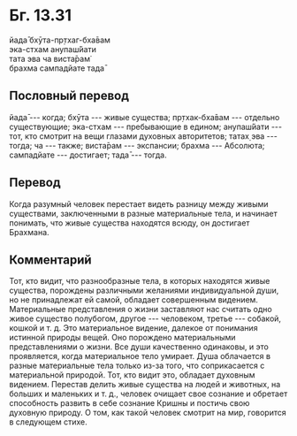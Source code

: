# Бг. 13.31
йада̄ бхӯта-пр̣тхаг-бха̄вам<br/>
эка-стхам анупаш́йати<br/>
тата эва ча виста̄рам̇<br/>
брахма сампадйате тада̄
## Пословный перевод

йада̄ --- когда; бхӯта --- живые существа; пр̣тхак-бха̄вам --- отдельно
существующие; эка-стхам --- пребывающие в едином; анупаш́йати --- тот,
кто смотрит на вещи глазами духовных авторитетов; татах̣ эва --- тогда;
ча --- также; виста̄рам --- экспансии; брахма --- Абсолюта; сампадйате
--- достигает; тада̄ --- тогда.

## Перевод

Когда разумный человек перестает видеть разницу между живыми существами,
заключенными в разные материальные тела, и начинает понимать, что живые
существа находятся всюду, он достигает Брахмана.

## Комментарий

Тот, кто видит, что разнообразные тела, в которых находятся живые
существа, порождены различными желаниями индивидуальной души, но не
принадлежат ей самой, обладает совершенным видением. Материальные
представления о жизни заставляют нас считать одно живое существо
полубогом, другое --- человеком, третье --- собакой, кошкой и т. д. Это
материальное видение, далекое от понимания истинной природы вещей. Оно
порождено материальными представлениями о жизни. Все души качественно
одинаковы, и это проявляется, когда материальное тело умирает. Душа
облачается в разные материальные тела только из-за того, что
соприкасается с материальной природой. Тот, кто видит это, обладает
духовным видением. Перестав делить живые существа на людей и животных,
на больших и маленьких и т. д., человек очищает свое сознание и обретает
способность развить в себе сознание Кришны и постичь свою духовную
природу. О том, как такой человек смотрит на мир, говорится в следующем
стихе.
